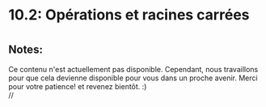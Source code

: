 
10.2: Opérations et racines carrées
===================================

# 

## Notes:


Ce contenu n'est actuellement pas disponible. Cependant, nous travaillons pour que cela devienne disponible pour vous dans un proche avenir. Merci pour votre patience! et revenez bientôt. :)  
//
